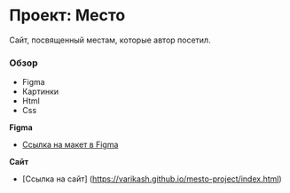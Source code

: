 # Проект: Место

Сайт, посвященный местам, которые автор посетил.

### Обзор

* Figma
* Картинки
* Html
* Css

**Figma**

* [Ссылка на макет в Figma](https://www.figma.com/file/2cn9N9jSkmxD84oJik7xL7/JavaScript.-Sprint-4?node-id=0%3A1)

**Сайт**

* [Ссылка на сайт] (https://varikash.github.io/mesto-project/index.html)
